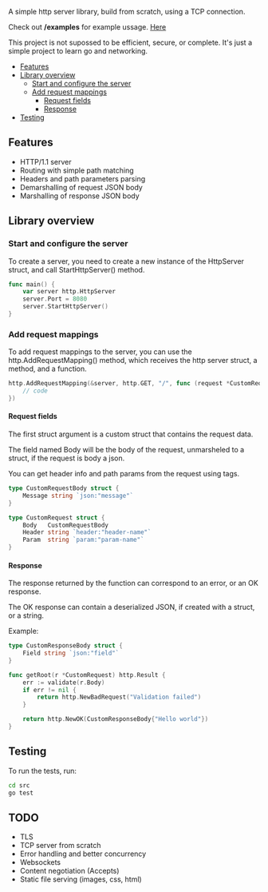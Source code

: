 A simple http server library, build from scratch, using a TCP connection.

Check out **/examples** for example ussage. [Here](examples/example.go)

This project is not supossed to be efficient, secure, or complete. It's just a simple project to 
learn go and networking.

- [Features](#Features)
- [Library overview](#Library-overview)
    - [Start and configure the server](#Start-and-configure-the-server)
    - [Add request mappings](#Add-request-mappings)
        - [Request fields](#Request-fields)
        - [Response](#Response)
- [Testing](#Testing)

## Features
- HTTP/1.1 server
- Routing with simple path matching
- Headers and path parameters parsing
- Demarshalling of request JSON body
- Marshalling of response JSON body

## Library overview
### Start and configure the server
To create a server, you need to create a new instance of the HttpServer struct, and call
StartHttpServer() method.

```go
func main() {
    var server http.HttpServer
    server.Port = 8080
    server.StartHttpServer()
}
```

### Add request mappings
To add request mappings to the server, you can use the http.AddRequestMapping() method, which 
receives the http server struct, a method, and a function.

```go
http.AddRequestMapping(&server, http.GET, "/", func (request *CustomRequest) http.Result { 
    // code
})
```

#### Request fields
The first struct argument is a custom struct that contains the request data.

The field named Body will be the body of the request, unmarsheled to a struct, if the request is 
body a json.

You can get header info and path params from the request using tags.

```go
type CustomRequestBody struct {
    Message string `json:"message"`
}

type CustomRequest struct {
    Body   CustomRequestBody
    Header string `header:"header-name"`
    Param  string `param:"param-name"`
}
```

#### Response
The response returned by the function can correspond to an error, or an OK response.

The OK response can contain a deserialized JSON, if created with a struct, or a string.

Example:
```go
type CustomResponseBody struct {
    Field string `json:"field"`
}

func getRoot(r *CustomRequest) http.Result {
    err := validate(r.Body)
    if err != nil {
        return http.NewBadRequest("Validation failed")
    }

    return http.NewOK(CustomResponseBody{"Hello world"})
}
```

## Testing
To run the tests, run:

```bash
cd src
go test
```

## TODO
- TLS
- TCP server from scratch
- Error handling and better concurrency
- Websockets
- Content negotiation (Accepts)
- Static file serving (images, css, html)

